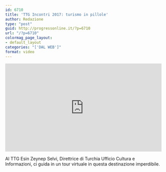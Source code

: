 ```yaml
---
id: 6710
title: 'TTG Incontri 2017: turismo in pillole'
author: Redazione
type: "post"
guid: http://progressonline.it/?p=6710
url: "/?p=6710"
colormag_page_layout:
- default_layout
categories: "['DAL WEB']"
format: video
---
```


<iframe allow="accelerometer; autoplay; clipboard-write; encrypted-media; gyroscope; picture-in-picture; web-share" allowfullscreen="" frameborder="0" height="281" loading="lazy" src="https://www.youtube.com/embed/eHsyEz8CeGE?feature=oembed" title="TTG Incontri 2017: turismo in pillole" width="500"></iframe>

Al TTG Esin Zeynep Selvi, Direttrice di Turchia Ufficio Cultura e Informazioni, ci guida in un tour virtuale in questa destinazione imperdibile.